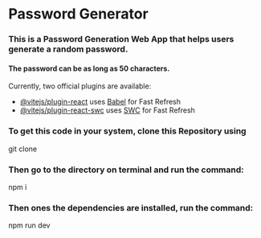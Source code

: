 # Password Generator

### This is a Password Generation Web App that helps users generate a random password.
#### The password can be as long as 50 characters.


Currently, two official plugins are available:

- [@vitejs/plugin-react](https://github.com/vitejs/vite-plugin-react/blob/main/packages/plugin-react/README.md) uses [Babel](https://babeljs.io/) for Fast Refresh
- [@vitejs/plugin-react-swc](https://github.com/vitejs/vite-plugin-react-swc) uses [SWC](https://swc.rs/) for Fast Refresh

### To get this code in your system, clone this Repository using 
git clone 

### Then go to the directory on terminal and run the command:
npm i

### Then ones the dependencies are installed, run the command:
npm run dev
